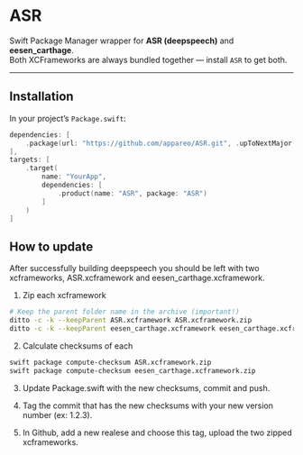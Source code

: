 # ASR 

Swift Package Manager wrapper for **ASR (deepspeech)** and **eesen_carthage**.  
Both XCFrameworks are always bundled together — install `ASR` to get both.

---

## Installation

In your project’s `Package.swift`:

```swift
dependencies: [
    .package(url: "https://github.com/appareo/ASR.git", .upToNextMajor(from: "1.0.0"))
],
targets: [
    .target(
        name: "YourApp",
        dependencies: [
            .product(name: "ASR", package: "ASR")
        ]
    )
]
```

## How to update

After successfully building deepspeech you should be left with two xcframeworks, ASR.xcframework and eesen_carthage.xcframework.

1. Zip each xcframework

```sh
# Keep the parent folder name in the archive (important!)
ditto -c -k --keepParent ASR.xcframework ASR.xcframework.zip
ditto -c -k --keepParent eesen_carthage.xcframework eesen_carthage.xcframework.zip
```

2. Calculate checksums of each

```sh
swift package compute-checksum ASR.xcframework.zip
swift package compute-checksum eesen_carthage.xcframework.zip
```

3. Update Package.swift with the new checksums, commit and push.

4. Tag the commit that has the new checksums with your new version number (ex: 1.2.3).

5. In Github, add a new realese and choose this tag, upload the two zipped xcframeworks.
